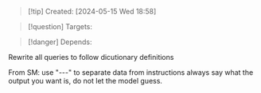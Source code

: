 
>[!tip] Created: [2024-05-15 Wed 18:58]

>[!question] Targets: 

>[!danger] Depends: 

Rewrite all queries to follow dicutionary definitions

From SM:
use "---" to separate data from instructions
always say what the output you want is, do not let the model guess.